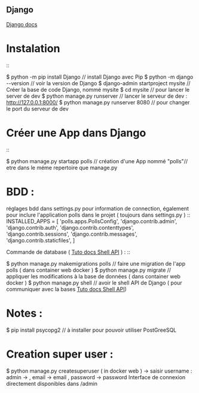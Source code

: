 ## Django

[Django  docs](https://docs.djangoproject.com/en/3.0/)

Instalation
===================
::

  $ python -m pip install Django // install Django avec Pip
  $ python -m django --version // voir la version de Django
  $ django-admin startproject mysite // Créer la base de code Django, nommé mysite
  $ cd mysite // pour lancer le server de dev
  $ python manage.py runserver // lancer le serveur de dev : http://127.0.0.1:8000/
  $ python manage.py runserver 8080 // pour changer le port du serveur de dev

Créer une App dans Django
===================
::

  $ python manage.py startapp polls // création d'une App nommé "polls"// etre dans le méme repertoire que manage.py

BDD :
===================
réglages bdd dans settings.py pour information de connection,
également pour inclure l'application polls dans le projet ( toujours dans settings.py )
::
  INSTALLED_APPS = [
      'polls.apps.PollsConfig',
      'django.contrib.admin',
      'django.contrib.auth',
      'django.contrib.contenttypes',
      'django.contrib.sessions',
      'django.contrib.messages',
      'django.contrib.staticfiles',
  ]

Commande de database ( [Tuto docs Shell API](https://docs.djangoproject.com/fr/3.1/intro/tutorial02/) ) :
::

  $ python manage.py makemigrations polls // faire une migration de l'app polls ( dans container web docker )
  $ python manage.py migrate // appliquer les modifications à la base de données ( dans container web docker )
  $ python manage.py shell // avoir le shell API de Django ( pour communiquer avec la bases [Tuto docs Shell API](https://docs.djangoproject.com/fr/3.1/intro/tutorial02/))

Notes :
===================

  $ pip install psycopg2 // à installer pour pouvoir utiliser PostGreeSQL


Creation super user :
===================

  $ python manage.py createsuperuser ( in docker web )
  -> saisir username : admin -> , email -> email , password -> password
  Interface de connexion directement disponibles dans /admin

